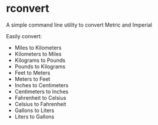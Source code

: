 # rconvert
A simple command line utility to convert Metric and Imperial

Easily convert:
- Miles to Kilometers
- Kilometers to Miles
- Kilograms to Pounds
- Pounds to Kilograms
- Feet to Meters
- Meters to Feet
- Inches to Centimeters
- Centimeters to Inches
- Fahrenheit to Celsius
- Celsius to Fahrenheit
- Gallons to Liters
- Liters to Gallons

